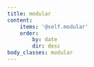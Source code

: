 ```yaml
---
title: modular
content:
    items: '@self.modular'
    order:
        by: date
        dir: desc
body_classes: modular
---
```


